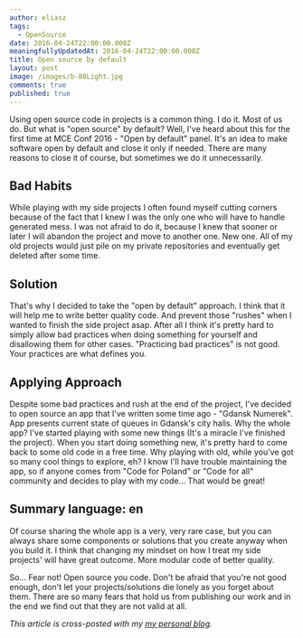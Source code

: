 ```yaml
---
author: eliasz
tags:
  - OpenSource
date: 2016-04-24T22:00:00.000Z
meaningfullyUpdatedAt: 2016-04-24T22:00:00.000Z
title: Open source by default
layout: post
image: /images/b-88Light.jpg
comments: true
published: true
---
```


Using open source code in projects is a common thing. I do it. Most of us do.
But what is "open source" by default? Well, I've heard about this for the first time at MCE Conf 2016 - "Open by default" panel. It's an idea to make software open by default and close it only if needed. There are many reasons to close it of course, but sometimes we do it unnecessarily.


Bad Habits
---
While playing with my side projects I often found myself cutting corners because of the fact that I knew I was the only one who will have to handle generated mess. I was not afraid to do it, because I knew that sooner or later I will abandon the project and move to another one. New one. All of my old projects would just pile on my private repositories and eventually get deleted after some time.


Solution
---
That's why I decided to take the "open by default" approach. I think that it will help me to write better quality code. And prevent those "rushes" when I wanted to finish the side project asap. After all I think it's pretty hard to simply allow bad practices when doing something for yourself and disallowing them for other cases. "Practicing bad practices" is not good. Your practices are what defines you.


Applying Approach
---
Despite some bad practices and rush at the end of the project, I've decided to open source an app that I've written some time ago - "Gdansk Numerek". App presents current state of queues in Gdansk's city halls. Why the whole app? I've started playing with some new things (It's a miracle I've finished the project). When you start doing something new, it's pretty hard to come back to some old code in a free time. Why playing with old, while you've got so many cool things to explore, eh? I know I'll have trouble maintaining the app, so if anyone comes from "Code for Poland" or "Code for all" community and decides to play with my code... That would be great!

Summary
language: en
---
Of course sharing the whole app is a very, very rare case, but you can always share some components or solutions that you create anyway when you build it. I think that changing my mindset on how I treat my side projects' will have great outcome. More modular code of better quality.

So... Fear not! Open source you code. Don't be afraid that you're not good enough, don't let your projects/solutions die lonely as you forget about them. There are so many fears that hold us from publishing our work and in the end we find out that they are not valid at all.

*This article is cross-posted with my [my personal blog](http://eluss.github.io/).*

